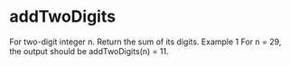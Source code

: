 # addTwoDigits
For two-digit integer n. Return the sum of its digits.  Example 1 For n = 29, the output should be addTwoDigits(n) = 11.

